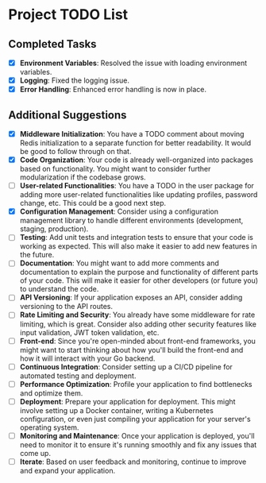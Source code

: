 # Project TODO List

## Completed Tasks

- [x] **Environment Variables**: Resolved the issue with loading environment variables.
- [x] **Logging**: Fixed the logging issue.
- [x] **Error Handling**: Enhanced error handling is now in place.

## Additional Suggestions

- [x] **Middleware Initialization**: You have a TODO comment about moving Redis initialization to a separate function for better readability. It would be good to follow through on that.
- [x] **Code Organization**: Your code is already well-organized into packages based on functionality. You might want to consider further modularization if the codebase grows.
- [ ] **User-related Functionalities**: You have a TODO in the user package for adding more user-related functionalities like updating profiles, password change, etc. This could be a good next step.
- [x] **Configuration Management**: Consider using a configuration management library to handle different environments (development, staging, production).
- [ ] **Testing**: Add unit tests and integration tests to ensure that your code is working as expected. This will also make it easier to add new features in the future.
- [ ] **Documentation**: You might want to add more comments and documentation to explain the purpose and functionality of different parts of your code. This will make it easier for other developers (or future you) to understand the code.
- [ ] **API Versioning**: If your application exposes an API, consider adding versioning to the API routes.
- [ ] **Rate Limiting and Security**: You already have some middleware for rate limiting, which is great. Consider also adding other security features like input validation, JWT token validation, etc.
- [ ] **Front-end**: Since you're open-minded about front-end frameworks, you might want to start thinking about how you'll build the front-end and how it will interact with your Go backend.
- [ ] **Continuous Integration**: Consider setting up a CI/CD pipeline for automated testing and deployment.
- [ ] **Performance Optimization**: Profile your application to find bottlenecks and optimize them.
- [ ] **Deployment**: Prepare your application for deployment. This might involve setting up a Docker container, writing a Kubernetes configuration, or even just compiling your application for your server's operating system.
- [ ] **Monitoring and Maintenance**: Once your application is deployed, you'll need to monitor it to ensure it's running smoothly and fix any issues that come up.
- [ ] **Iterate**: Based on user feedback and monitoring, continue to improve and expand your application.
